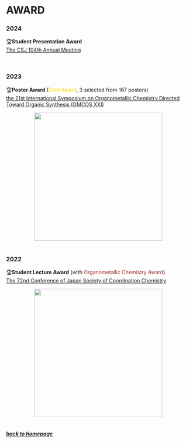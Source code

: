 
# AWARD

### 2024
🏆**Student Presentation Award** <br>
[The CSJ 104th Annual Meeting](https://www.chemistry.or.jp/event/77-06.pdf)

<br>

### 2023
🏆**Poster Award** (<span style="color: gold">Gold Award</span>, 3 selected from 167 posters)<br>
[the 21st International Symposium on Organometallic Chemistry Directed Toward Organic Synthesis (OMCOS XXI) ](https://omcos21.ca/)
<div align=center><img src="https://liaoym0610.github.io/publication/OMCOS21.jpg" width="350px"></div>

<br>

### 2022
🏆**Student Lecture Award** (with <span style="color: brown">Organometallic Chemistry Award</span>)<br>
[The 72nd Conference of Japan Society of Coordination Chemistry](http://www.sakutai.jp/awardees/award-14)
<div align=center><img src="https://liaoym0610.github.io/publication/JSCC_lowreso.jpg" width="350px"></div>

<br>

##### [back to homepage](https://liaoym0610.github.io)
